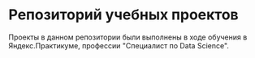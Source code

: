 # Репозиторий учебных проектов
  
Проекты в данном репозитории были выполнены в ходе обучения в Яндекс.Практикуме, профессии "Специалист по Data Science".
